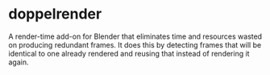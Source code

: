 # doppelrender
A render-time add-on for Blender that eliminates time and resources wasted on producing redundant frames. It does this by detecting frames that will be identical to one already rendered and reusing that instead of rendering it again.
